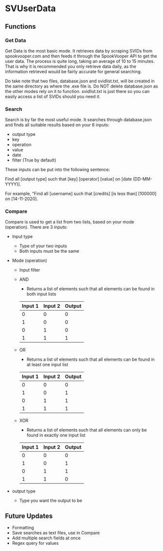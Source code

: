 # SVUserData
## Functions
### Get Data
Get Data is the most basic mode. It retrieves data by scraping SVIDs from spookvooper.com and then feeds it through the SpookVooper API to get the user data. The process is quite long, taking an average of 10 to 15 minutes. That is why it is recommended you only retrieve data daily, as the information retrieved would be fairly accurate for general searching.

Do take note that two files, database.json and svidlist.txt, will be created in the same directory as where the .exe file is. Do NOT delete database.json as the other modes rely on it to function. svidlist.txt is just there so you can easily access a list of SVIDs should you need it.

### Search
Search is by far the most useful mode. It searches through database.json and finds all suitable results based on your 6 inputs: 
* output type
* key
* operation
* value
* date
* filter (True by default)

These inputs can be put into the following sentence:

Find all [output type] such that [key] [operator] [value] on [date (DD-MM-YYYY)].

For example, "Find all [username] such that [credits] [is less than] [100000] on [14-11-2020].

### Compare
Compare is used to get a list from two lists, based on your mode (operation). There are 3 inputs:

* Input type
  * Type of your two inputs
  * Both inputs must be the same
* Mode (operation)
  * Input filter
  * AND
    * Returns a list of elements such that all elements can be found in both input lists

    | Input 1 | Input 2 | Output |
    | --- | --- | --- |
    |     0     |     0     |     0     |
    |     1     |     0     |     0     |
    |     0     |     1     |     0     |
    |     1     |     1     |     1     |

  * OR
    * Returns a list of elements such that all elements can be found in at least one input list

    | Input 1 | Input 2 | Output |
    | --- | --- | --- |
    |     0     |     0     |     0     |
    |     1     |     0     |     1     |
    |     0     |     1     |     1     |
    |     1     |     1     |     1     |

  * XOR
    * Returns a list of elements such that all elements can only be found in exactly one input list

    | Input 1 | Input 2 | Output |
    | --- | --- | --- |
    |     0     |     0     |     0     |
    |     1     |     0     |     1     |
    |     0     |     1     |     1     |
    |     1     |     1     |     0     |

* output type
  * Type you want the output to be

## Future Updates
* Formatting
* Save searches as text files, use in Compare
* Add multiple search fields at once
* Regex query for values
